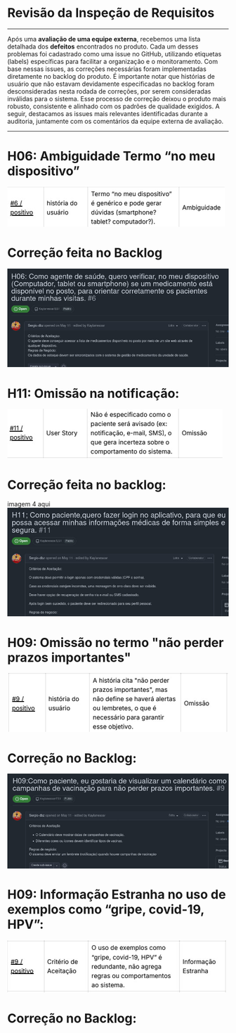 # Revisão da Inspeção de Requisitos

---

Após uma **avaliação de uma equipe externa**, recebemos uma lista detalhada dos **defeitos** encontrados no produto. Cada um desses problemas foi cadastrado como uma issue no GitHub, utilizando etiquetas (labels) específicas para facilitar a organização e o monitoramento. Com base nessas issues, as correções necessárias foram implementadas diretamente no backlog do produto. É importante notar que histórias de usuário que não estavam devidamente especificadas no backlog foram desconsideradas nesta rodada de correções, por serem consideradas inválidas para o sistema. Esse processo de correção deixou o produto mais robusto, consistente e alinhado com os padrões de qualidade exigidos. A seguir, destacamos as issues mais relevantes identificadas durante a auditoria, juntamente com os comentários da equipe externa de avaliação.

---
# H06: Ambiguidade Termo “no meu dispositivo”
![Imagem de exemplo](imagem1.jpg)

# Correção feita no Backlog 
![Imagem de exemplo](imagem2.jpg)

# H11: Omissão na notificação:
![Imagem de exemplo](imagem3.jpg)
# Correção feita no backlog: 
imagem 4 aqui
![Imagem de exemplo](imagem4.jpg)
# H09: Omissão no termo  "não perder prazos importantes"
![Imagem de exemplo](imagem5.jpg) 
# Correção no Backlog: 
![Imagem de exemplo](imagem6.jpg)

# H09: Informação Estranha no uso de exemplos como “gripe, covid-19, HPV”:
![Imagem de exemplo](imagem7.jpg)
# Correção no Backlog:



